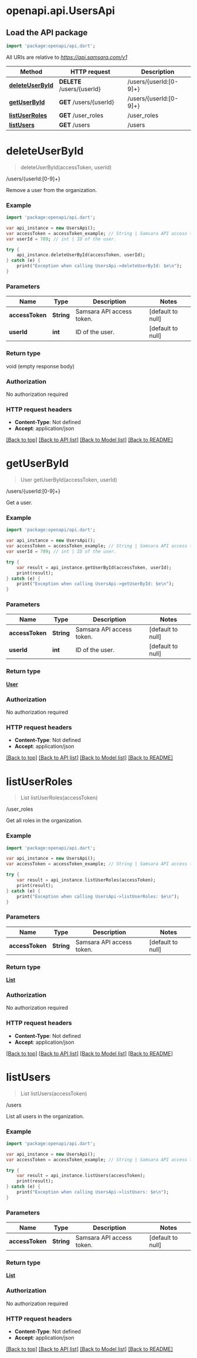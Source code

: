 # openapi.api.UsersApi

## Load the API package
```dart
import 'package:openapi/api.dart';
```

All URIs are relative to *https://api.samsara.com/v1*

Method | HTTP request | Description
------------- | ------------- | -------------
[**deleteUserById**](UsersApi.md#deleteUserById) | **DELETE** /users/{userId} | /users/{userId:[0-9]+}
[**getUserById**](UsersApi.md#getUserById) | **GET** /users/{userId} | /users/{userId:[0-9]+}
[**listUserRoles**](UsersApi.md#listUserRoles) | **GET** /user_roles | /user_roles
[**listUsers**](UsersApi.md#listUsers) | **GET** /users | /users


# **deleteUserById**
> deleteUserById(accessToken, userId)

/users/{userId:[0-9]+}

Remove a user from the organization.

### Example 
```dart
import 'package:openapi/api.dart';

var api_instance = new UsersApi();
var accessToken = accessToken_example; // String | Samsara API access token.
var userId = 789; // int | ID of the user.

try { 
    api_instance.deleteUserById(accessToken, userId);
} catch (e) {
    print("Exception when calling UsersApi->deleteUserById: $e\n");
}
```

### Parameters

Name | Type | Description  | Notes
------------- | ------------- | ------------- | -------------
 **accessToken** | **String**| Samsara API access token. | [default to null]
 **userId** | **int**| ID of the user. | [default to null]

### Return type

void (empty response body)

### Authorization

No authorization required

### HTTP request headers

 - **Content-Type**: Not defined
 - **Accept**: application/json

[[Back to top]](#) [[Back to API list]](../README.md#documentation-for-api-endpoints) [[Back to Model list]](../README.md#documentation-for-models) [[Back to README]](../README.md)

# **getUserById**
> User getUserById(accessToken, userId)

/users/{userId:[0-9]+}

Get a user.

### Example 
```dart
import 'package:openapi/api.dart';

var api_instance = new UsersApi();
var accessToken = accessToken_example; // String | Samsara API access token.
var userId = 789; // int | ID of the user.

try { 
    var result = api_instance.getUserById(accessToken, userId);
    print(result);
} catch (e) {
    print("Exception when calling UsersApi->getUserById: $e\n");
}
```

### Parameters

Name | Type | Description  | Notes
------------- | ------------- | ------------- | -------------
 **accessToken** | **String**| Samsara API access token. | [default to null]
 **userId** | **int**| ID of the user. | [default to null]

### Return type

[**User**](User.md)

### Authorization

No authorization required

### HTTP request headers

 - **Content-Type**: Not defined
 - **Accept**: application/json

[[Back to top]](#) [[Back to API list]](../README.md#documentation-for-api-endpoints) [[Back to Model list]](../README.md#documentation-for-models) [[Back to README]](../README.md)

# **listUserRoles**
> List<UserRole> listUserRoles(accessToken)

/user_roles

Get all roles in the organization.

### Example 
```dart
import 'package:openapi/api.dart';

var api_instance = new UsersApi();
var accessToken = accessToken_example; // String | Samsara API access token.

try { 
    var result = api_instance.listUserRoles(accessToken);
    print(result);
} catch (e) {
    print("Exception when calling UsersApi->listUserRoles: $e\n");
}
```

### Parameters

Name | Type | Description  | Notes
------------- | ------------- | ------------- | -------------
 **accessToken** | **String**| Samsara API access token. | [default to null]

### Return type

[**List<UserRole>**](UserRole.md)

### Authorization

No authorization required

### HTTP request headers

 - **Content-Type**: Not defined
 - **Accept**: application/json

[[Back to top]](#) [[Back to API list]](../README.md#documentation-for-api-endpoints) [[Back to Model list]](../README.md#documentation-for-models) [[Back to README]](../README.md)

# **listUsers**
> List<User> listUsers(accessToken)

/users

List all users in the organization.

### Example 
```dart
import 'package:openapi/api.dart';

var api_instance = new UsersApi();
var accessToken = accessToken_example; // String | Samsara API access token.

try { 
    var result = api_instance.listUsers(accessToken);
    print(result);
} catch (e) {
    print("Exception when calling UsersApi->listUsers: $e\n");
}
```

### Parameters

Name | Type | Description  | Notes
------------- | ------------- | ------------- | -------------
 **accessToken** | **String**| Samsara API access token. | [default to null]

### Return type

[**List<User>**](User.md)

### Authorization

No authorization required

### HTTP request headers

 - **Content-Type**: Not defined
 - **Accept**: application/json

[[Back to top]](#) [[Back to API list]](../README.md#documentation-for-api-endpoints) [[Back to Model list]](../README.md#documentation-for-models) [[Back to README]](../README.md)

